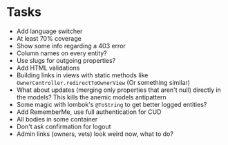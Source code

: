 # Tasks
* Add language switcher
* At least 70% coverage
* Show some info regarding a 403 error
* Column names on every entity?
* Use slugs for outgoing properties?
* Add HTML validations
* Building links in views with static methods like `OwnerController.redirectToOwnerView` (Or something similar)
* What about updates (merging only properties that aren't null) directly in the models? This kills the anemic models antipattern
* Some magic with lombok's `@ToString` to get better logged entities?
* Add RememberMe, use full authentication for CUD
* All bodies in some container
* Don't ask confirmation for logout
* Admin links (owners, vets) look weird now, what to do?
